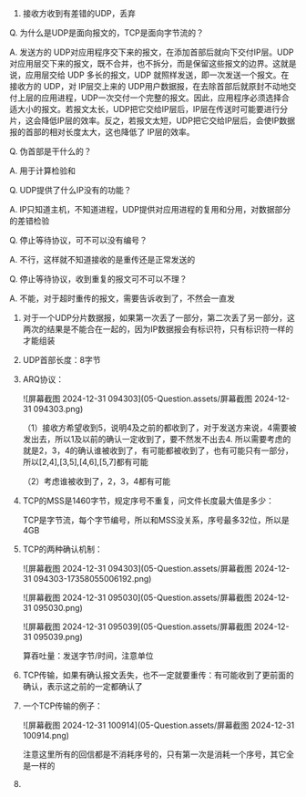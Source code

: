 1. 接收方收到有差错的UDP，丢弃

Q. 为什么是UDP是面向报文的，TCP是面向字节流的？

A. 发送方的 UDP对应用程序交下来的报文，在添加首部后就向下交付IP层。UDP对应用层交下来的报文，既不合并，也不拆分，而是保留这些报文的边界。这就是说，应用层交给 UDP 多长的报文，UDP 就照样发送，即一次发送一个报文。在接收方的 UDP，对 IP层交上来的 UDP用户数据报，在去除首部后就原封不动地交付上层的应用进程，UDP一次交付一个完整的报文。因此，应用程序必须选择合适大小的报文。若报文太长，UDP把它交给IP层后，IP层在传送时可能要进行分片，这会降低IP层的效率。反之，若报文太短，UDP把它交给IP层后，会使IP数据报的首部的相对长度太大，这也降低了 IP层的效率。

Q. 伪首部是干什么的？

A. 用于计算检验和

Q. UDP提供了什么IP没有的功能？

A. IP只知道主机，不知道进程，UDP提供对应用进程的复用和分用，对数据部分的差错检验

Q. 停止等待协议，可不可以没有编号？

A. 不行，这样就不知道接收的是重传还是正常发送的

Q. 停止等待协议，收到重复的报文可不可以不理？

A. 不能，对于超时重传的报文，需要告诉收到了，不然会一直发

1. 对于一个UDP分片数据报，如果第一次丢了一部分，第二次丢了另一部分，这两次的结果是不能合在一起的，因为IP数据报会有标识符，只有标识符一样的才能组装

2. UDP首部长度：8字节

3. ARQ协议：

   ![屏幕截图 2024-12-31 094303](05-Question.assets/屏幕截图 2024-12-31 094303.png)

   （1）接收方希望收到5，说明4及之前的都收到了，对于发送方来说，4需要被发出去，所以1及以前的确认一定收到了，要不然发不出去4. 所以需要考虑的就是2，3，4的确认谁被收到了，有可能都被收到了，也有可能只有一部分，所以[2,4],[3,5],[4,6],[5,7]都有可能

   （2）考虑谁被收到了，2，3，4都有可能

4. TCP的MSS是1460字节，规定序号不重复，问文件长度最大值是多少：

   TCP是字节流，每个字节编号，所以和MSS没关系，序号最多32位，所以是4GB

5. TCP的两种确认机制：

   ![屏幕截图 2024-12-31 094303](05-Question.assets/屏幕截图 2024-12-31 094303-17358055006192.png)

   ![屏幕截图 2024-12-31 095030](05-Question.assets/屏幕截图 2024-12-31 095030.png)

   ![屏幕截图 2024-12-31 095039](05-Question.assets/屏幕截图 2024-12-31 095039.png)

   算吞吐量：发送字节/时间，注意单位

6. TCP传输，如果有确认报文丢失，也不一定就要重传：有可能收到了更前面的确认，表示这之前的一定都确认了

7. 一个TCP传输的例子：

   ![屏幕截图 2024-12-31 100914](05-Question.assets/屏幕截图 2024-12-31 100914.png)

   注意这里所有的回信都是不消耗序号的，只有第一次是消耗一个序号，其它全是一样的

8. 